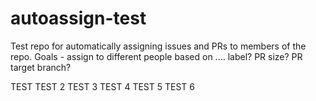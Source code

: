 # autoassign-test
Test repo for automatically assigning issues and PRs to members of the repo.
Goals - assign to different people based on .... label?
                                                 PR size?
                                                 PR target branch?

TEST
TEST 2
TEST 3
TEST 4
TEST 5
TEST 6
